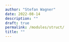 ```yaml
---
author: "Stefan Wagner"
date: 2022-08-14
description: ""
draft: true
permalink: /modules/struct/
title: ""
---
```


# 
